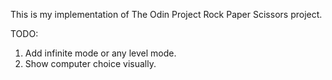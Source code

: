 This is my implementation of The Odin Project Rock Paper Scissors project.

TODO:

1. Add infinite mode or any level mode.
2. Show computer choice visually.
